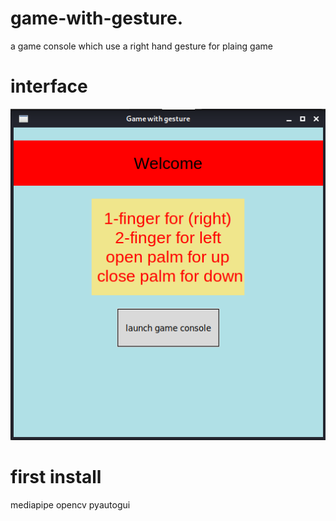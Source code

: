 # game-with-gesture.
a game console which use a right hand gesture for plaing game

# interface
<img src="https://raw.githubusercontent.com/lusifer65/game-with-gesture./main/interface.png"> 

# first install 
mediapipe
opencv
pyautogui

